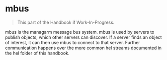 # mbus

> This part of the Handbook if Work-In-Progress.

mbus is the managarm message bus system. mbus is used by servers to publish objects, which other servers can discover. If a server finds an object of interest, it can then use mbus to connect to that server. Further communication happens over the more common hel streams documented in the hel folder of this handbook.